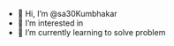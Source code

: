 - 👋 Hi, I’m @sa30Kumbhakar
- 👀 I’m interested in 
- 🌱 I’m currently learning to solve problem

<!---
sa30Kumbhakar/sa30Kumbhakar is a ✨ special ✨ repository because its `README.md` (this file) appears on your GitHub profile.
You can click the Preview link to take a look at your changes.
--->
